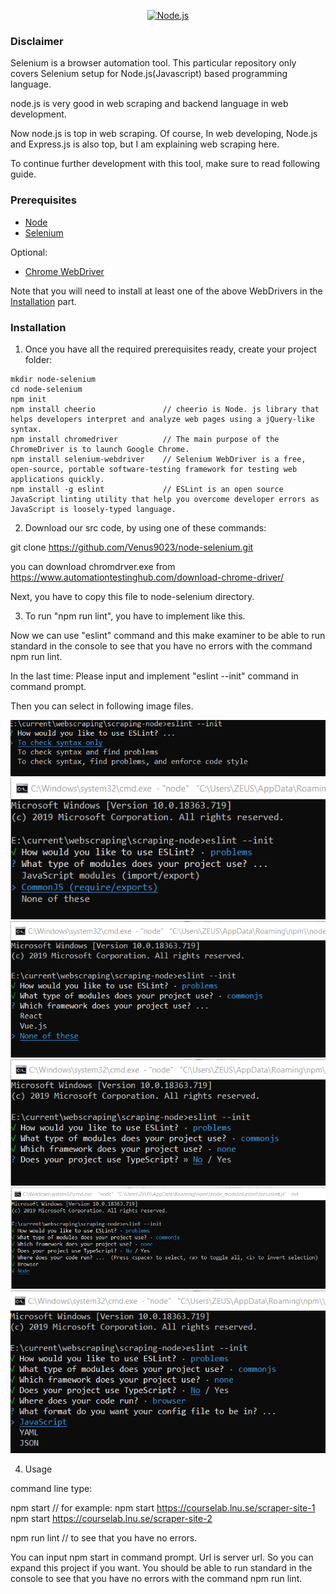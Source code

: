 <!--lint disable no-literal-urls-->

<p align="center">
  <a href="https://nodejs.org/">
    <img
      alt="Node.js"
      src="https://nodejs.org/static/images/logo-light.svg"
      width="400"
    />
  </a>
</p>

### Disclaimer

Selenium is a browser automation tool. This particular repository only covers Selenium setup for Node.js(Javascript) based programming language.

node.js is very good in web scraping and backend language in web development.

Now node.js is top in web scraping. Of course, In web developing, Node.js and Express.js is also top, but I am explaining web scraping here.

To continue further development with this tool, make sure to read following guide.


### Prerequisites

- [Node](https://nodejs.org/en/download/)
- [Selenium](https://www.npmjs.com/package/selenium-webdriver)

Optional:
- [Chrome WebDriver](https://www.npmjs.com/package/chromedriver#building-and-installing)

Note that you will need to install at least one of the above WebDrivers in the [Installation](#installation) part.

### Installation

1. Once you have all the required prerequisites ready, create your project folder:

```
mkdir node-selenium
cd node-selenium
npm init
npm install cheerio               // cheerio is Node. js library that helps developers interpret and analyze web pages using a jQuery-like syntax.
npm install chromedriver          // The main purpose of the ChromeDriver is to launch Google Chrome.
npm install selenium-webdriver    // Selenium WebDriver is a free, open-source, portable software-testing framework for testing web applications quickly.
npm install -g eslint             // ESLint is an open source JavaScript linting utility that help you overcome developer errors as JavaScript is loosely-typed language. 
```

2. Download our src code, by using one of these commands: 

git clone https://github.com/Venus9023/node-selenium.git

you can download chromdrver.exe from https://www.automationtestinghub.com/download-chrome-driver/

Next, you have to copy this file to node-selenium directory.

3. To run "npm run lint", you have to implement like this.

Now we can use "eslint" command and this make examiner to be able to run standard in the console to see that you have no errors with the command npm run lint.

In the last time: Please input and implement "eslint --init" command in command prompt.

Then you can select in following image files.


<img src="./1.png">

<img src="./2.png">

<img src="./3.png">

<img src="./4.png">

<img src="./5.png">

<img src="./6.png">

4. Usage

command line type: 
  
  npm start <url> // for example: npm start https://courselab.lnu.se/scraper-site-1
                                  npm start https://courselab.lnu.se/scraper-site-2
  
  npm run lint // to see that you have no errors.

You can input npm start <url> in command prompt. Url is server url. So you can expand this project if you want.
You should be able to run standard in the console to see that you have no errors with the command npm run lint.
